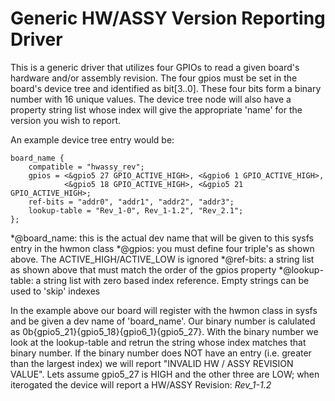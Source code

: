 # Generic HW/ASSY Version Reporting Driver

This is a generic driver that utilizes four GPIOs to read a given board's hardware
and/or assembly revision. The four gpios must be set in the board's device tree
and identified as bit[3..0]. These four bits form a binary number with 16 unique 
values. The device tree node will also have a property string list whose index
will give the appropriate 'name' for the version you wish to report. 

An example device tree entry would be:

    board_name {
        compatible = "hwassy_rev";
        gpios = <&gpio5 27 GPIO_ACTIVE_HIGH>, <&gpio6 1 GPIO_ACTIVE_HIGH>, 
                <&gpio5 18 GPIO_ACTIVE_HIGH>, <&gpio5 21 GPIO_ACTIVE_HIGH>;
        ref-bits = "addr0", "addr1", "addr2", "addr3";
        lookup-table = "Rev_1-0", Rev_1-1.2", "Rev_2.1";
    }; 

*@board_name: this is the actual dev name that will be given to this sysfs entry in the hwmon class
*@gpios: you must define four triple's as shown above. The ACTIVE_HIGH/ACTIVE_LOW is ignored
*@ref-bits: a string list as shown above that must match the order of the gpios property
*@lookup-table: a string list with zero based index reference. Empty strings can be used to 'skip' indexes


In the example above our board will register with the hwmon class in sysfs and be given a dev name of
'board_name'. Our binary number is calulated as 0b{gpio5_21}{gpio5_18}{gpio6_1}{gpio5_27}. With the 
binary number we look at the lookup-table and retrun the string whose index matches that binary number.
If the binary number does NOT have an entry (i.e. greater than the largest index) we will report 
"INVALID HW / ASSY REVISION VALUE". Lets assume gpio5_27 is HIGH and the other three are LOW; when iterogated
the device will report a HW/ASSY Revision: *Rev_1-1.2*
